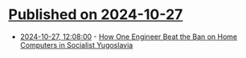 # [Published on 2024-10-27](index.md)

* [2024-10-27, 12:08:00](https://soylentnews.org/article.pl?sid=24/10/25/1549248&from=rss) - [How One Engineer Beat the Ban on Home Computers in Socialist Yugoslavia](https://soylentnews.org/article.pl?sid=24/10/25/1549248&from=rss)
